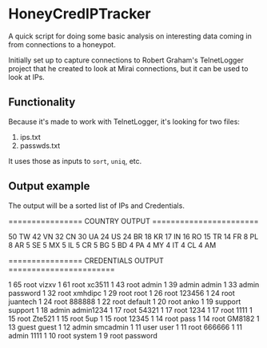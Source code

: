 # HoneyCredIPTracker

A quick script for doing some basic analysis on interesting data coming in from connections to a honeypot.

Initially set up to capture connections to Robert Graham's TelnetLogger project that he created to look at Mirai connections, but it can be used to look at IPs.

## Functionality

Because it's made to work with TelnetLogger, it's looking for two files:

1. ips.txt
2. passwds.txt

It uses those as inputs to <code>sort</code>, <code>uniq</code>, etc.

## Output example

The output will be a sorted list of IPs and Credentials.

================ COUNTRY OUTPUT =======================

  50 TW
  42 VN
  32 CN
  30 UA
  24 US
  24 BR
  18 KR
  17 IN
  16 RO
  15 TR
  14 FR
   8 PL
   8 AR
   5 SE
   5 MX
   5 IL
   5 CR
   5 BG
   5 BD
   4 PA
   4 MY
   4 IT
   4 CL
   4 AM

================ CREDENTIALS OUTPUT =======================

   1   65 root vizxv
   1   61 root xc3511
   1   43 root admin
   1   39 admin admin
   1   33 admin password
   1   32 root xmhdipc
   1   29 root root
   1   26 root 123456
   1   24 root juantech
   1   24 root 888888
   1   22 root default
   1   20 root anko
   1   19 support support
   1   18 admin admin1234
   1   17 root 54321
   1   17 root 1234
   1   17 root 1111
   1   15 root Zte521
   1   15 root 5up
   1   15 root 12345
   1   14 root pass
   1   14 root GM8182
   1   13 guest guest
   1   12 admin smcadmin
   1   11 user user
   1   11 root 666666
   1   11 admin 1111
   1   10 root system
   1    9 root password



